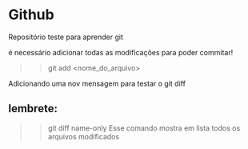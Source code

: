 # Github

Repositório teste para aprender git

é necessário adicionar todas as modificações para poder commitar!  

>> git add <nome_do_arquivo>

Adicionando uma nov mensagem para testar o git diff

## lembrete:
>> git diff name-only 
Esse comando mostra em lista todos os arquivos modificados
